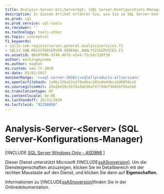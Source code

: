 ```yaml
---
title: Analysis-Server-&lt;Server&gt; (SQL Server-Konfigurations-Manager)
description: In diesem Artikel erfahren Sie, wie Sie im SQL Server-Konfigurations-Manager die Eigenschaften des SQL Server Analysis Services-Tools (SSAS) anzeigen.
ms.prod: sql
ms.prod_service: sql-tools
ms.reviewer: ''
ms.technology: tools-other
ms.topic: conceptual
f1_keywords:
- sql13.swb.registerserver.general.analysisservices.f1
- SQL13.SWB.REGISTERSERVER.GENERAL.ANALYSISSERVICES.F1
ms.assetid: 88e0f096-d746-4b7d-a5a4-73c5dc139f30
author: markingmyname
ms.author: maghan
ms.custom: seo-lt-2019
ms.date: 03/01/2017
monikerRange: '>=sql-server-2016||=sqlallproducts-allversions'
ms.openlocfilehash: 1a0bc3f6a22a2f9ad6ac201e8e49bca1d6059ca1
ms.sourcegitcommit: 29a2be59c56f8a4b630af47760ef38d2bf56a3eb
ms.translationtype: HT
ms.contentlocale: de-DE
ms.lasthandoff: 10/22/2020
ms.locfileid: "92358899"
---
```

# <a name="analysis-server-ltservergt-sql-server-configuration-manager"></a>Analysis-Server-&lt;Server&gt; (SQL Server-Konfigurations-Manager)

[!INCLUDE [SQL Server Windows Only - ASDBMI ](../../includes/applies-to-version/sql-windows-only-asdbmi.md)]

Dieser Dienst unterstützt Microsoft [!INCLUDE[ssASnoversion](../../includes/ssasnoversion-md.md)]. Um die Diensteigenschaften anzuzeigen, klicken Sie im Detailbereich mit der rechten Maustaste auf den Dienst, und klicken Sie dann auf **Eigenschaften**.

Informationen zu [!INCLUDE[ssASnoversion](../../includes/ssasnoversion-md.md)]finden Sie in der Onlinedokumentation.
